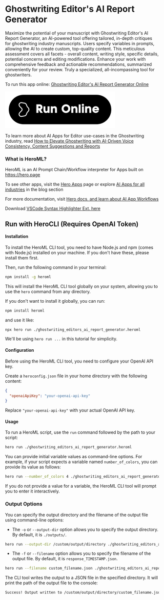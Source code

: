 # Ghostwriting Editor's AI Report Generator

Maximize the potential of your manuscript with Ghostwriting Editor's AI Report Generator, an AI-powered tool offering tailored, in-depth critiques for ghostwriting industry manuscripts. Users specify variables in prompts, allowing the AI to create custom, top-quality content. This meticulous assessment covers all facets - overall content, writing style, specific details, potential concerns and editing modifications. Enhance your work with comprehensive feedback and actionable recommendations, summarized conveniently for your review. Truly a specialized, all-incompassing tool for ghostwriters.

To run this app online: [Ghostwriting Editor's AI Report Generator Online](https://hero.page/app/ghostwriting-editor's-ai-report-generator-ai-powered-ghostwriting-manuscript-critique/XQQMLDoj7iJwIHEu2t0j)

[![Run Ghostwriting Editor's AI Report Generator Online](/assets/run.svg)](https://hero.page/app/ghostwriting-editor's-ai-report-generator-ai-powered-ghostwriting-manuscript-critique/XQQMLDoj7iJwIHEu2t0j)

To learn more about AI Apps for Editor use-cases in the Ghostwriting industry, read [How to Elevate Ghostwriting with AI-Driven Voice Consistency, Content Suggestions and Reports](https://hero.page/blog/ai/ghostwriting/how-to-elevate-ghostwriting-with-ai-driven-voice-consistency-content-suggestions-and-reports/170901)

### What is HeroML?
HeroML is an AI Prompt Chain/Workflow interpreter for Apps built on https://hero.page 

To see other apps, visit the [Hero Apps](https://hero.page/apps) page or explore [AI Apps for all industries](https://hero.page/blog) in the blog section

For more documentation, visit [Hero docs, and learn about AI App Workflows](https://hero.page/tutorials/introduction-to-heroml)

Download [VSCode Syntax Highlighter Ext. here](https://marketplace.visualstudio.com/items?itemName=hero-page.heroml)

## Run with HeroCLI (Requires OpenAI Token)

#### Installation

To install the HeroML CLI tool, you need to have Node.js and npm (comes with Node.js) installed on your machine. If you don't have these, please install them first. 

Then, run the following command in your terminal:

```bash
npm install -g heroml
```

This will install the HeroML CLI tool globally on your system, allowing you to use the `hero` command from any directory.

If you don't want to install it globally, you can run:

```bash
npm install heroml
```

and use it like:

```bash
npx hero run ./ghostwriting_editors_ai_report_generator.heroml
```

We'll be using `hero run ...` in this tutorial for simplicity.

#### Configuration

Before using the HeroML CLI tool, you need to configure your OpenAI API key. 

Create a `heroconfig.json` file in your home directory with the following content:

```json
{
  "openaiApiKey": "your-openai-api-key"
}
```

Replace `"your-openai-api-key"` with your actual OpenAI API key.

#### Usage

To run a HeroML script, use the `run` command followed by the path to your script:

```bash
hero run ./ghostwriting_editors_ai_report_generator.heroml
```

You can provide initial variable values as command-line options. For example, if your script expects a variable named `number_of_colors`, you can provide its value as follows:

```bash
hero run --number_of_colors 4 ./ghostwriting_editors_ai_report_generator.heroml
```

If you do not provide a value for a variable, the HeroML CLI tool will prompt you to enter it interactively.

### Output Options

You can specify the output directory and the filename of the output file using command-line options:

- The `-o` or `--output-dir` option allows you to specify the output directory. By default, it is `./outputs/`.

```bash
hero run --output-dir /custom/output/directory ./ghostwriting_editors_ai_report_generator.heroml
```

- The `-f` or `--filename` option allows you to specify the filename of the output file. By default, it is `response_TIMESTAMP.json`.

```bash
hero run --filename custom_filename.json ./ghostwriting_editors_ai_report_generator.heroml
```

The CLI tool writes the output to a JSON file in the specified directory. It will print the path of the output file to the console:

```bash
Success! Output written to /custom/output/directory/custom_filename.json
```

